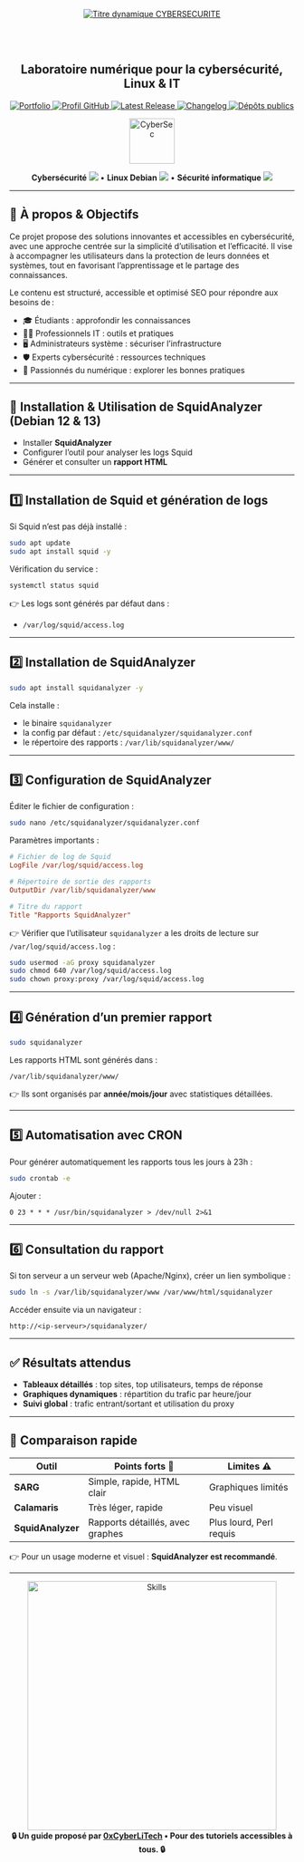 <div align="center">

  <br></br>
  
  <a href="https://github.com/0xCyberLiTech">
  <img src="https://readme-typing-svg.herokuapp.com?font=JetBrains+Mono&size=50&duration=6000&pause=1000000000&color=FF0048&center=true&vCenter=true&width=1100&lines=%3ECYBERSECURITE_" alt="Titre dynamique CYBERSECURITE" />
  </a>
  
  <br></br>

  <h2>Laboratoire numérique pour la cybersécurité, Linux & IT</h2>
  
  <p align="center">
      <a href="https://0xcyberlitech.github.io/">
        <img src="https://img.shields.io/badge/Portfolio-0xCyberLiTech-181717?logo=github&style=flat-square" alt="Portfolio" />
      </a>
      <a href="https://github.com/0xCyberLiTech">
        <img src="https://img.shields.io/badge/Profil-GitHub-181717?logo=github&style=flat-square" alt="Profil GitHub" />
      </a>
      <a href="https://github.com/0xCyberLiTech/Cybersecurite/releases/latest">
        <img src="https://img.shields.io/github/v/release/0xCyberLiTech/Cybersecurite?label=version" alt="Latest Release" />
      </a>
      <a href="https://github.com/0xCyberLiTech/Cybersecurite/blob/main/CHANGELOG.md">
        <img src="https://img.shields.io/badge/📄%20CHANGELOG-Cybersecurite-blue" alt="Changelog" />
      </a>
      <a href="https://github.com/0xCyberLiTech?tab=repositories">
        <img src="https://img.shields.io/badge/Dépôts-publics-blue?style=flat-square" alt="Dépôts publics" />
      </a>
  </p>

</div>

<!-- Optimisation SEO : mots-clés cybersécurité, sécurité informatique, Linux, Debian, administration système, réseau, IT, cryptographie, open source, pare-feu, proxy, reverse proxy, DNS, SSH, Docker, OpenVAS, SIEM, EDR, XDR, SOAR, pentest, forensic, logs, tutoriels, guides, formation, expertise, supervision, ressources techniques, étudiants, professionnels, passionnés, bonnes pratiques, protection des données, analyse de risques, cyberattaque, défense, conformité, audit, gestion de crise, sensibilisation, monitoring, cloud, virtualisation, DevSecOps. -->

<div align="center">
  <img src="https://img.icons8.com/fluency/96/000000/cyber-security.png" alt="CyberSec" width="80"/>
</div>

<div align="center">
  <p>
    <strong>Cybersécurité</strong> <img src="https://img.icons8.com/color/24/000000/lock--v1.png"/> • <strong>Linux Debian</strong> <img src="https://img.icons8.com/color/24/000000/linux.png"/> • <strong>Sécurité informatique</strong> <img src="https://img.icons8.com/color/24/000000/shield-security.png"/>
  </p>
</div>

---

## 🚀 À propos & Objectifs

Ce projet propose des solutions innovantes et accessibles en cybersécurité, avec une approche centrée sur la simplicité d’utilisation et l’efficacité. Il vise à accompagner les utilisateurs dans la protection de leurs données et systèmes, tout en favorisant l’apprentissage et le partage des connaissances.

Le contenu est structuré, accessible et optimisé SEO pour répondre aux besoins de :
- 🎓 Étudiants : approfondir les connaissances
- 👨‍💻 Professionnels IT : outils et pratiques
- 🖥️ Administrateurs système : sécuriser l’infrastructure
- 🛡️ Experts cybersécurité : ressources techniques
- 🚀 Passionnés du numérique : explorer les bonnes pratiques

---

## 📝 Installation & Utilisation de SquidAnalyzer (Debian 12 & 13)

- Installer **SquidAnalyzer**  
- Configurer l’outil pour analyser les logs Squid  
- Générer et consulter un **rapport HTML**  

---

## 1️⃣ Installation de Squid et génération de logs

Si Squid n’est pas déjà installé :  
```bash
sudo apt update
sudo apt install squid -y
```

Vérification du service :  
```bash
systemctl status squid
```

👉 Les logs sont générés par défaut dans :  
- `/var/log/squid/access.log`  

---

## 2️⃣ Installation de SquidAnalyzer

```bash
sudo apt install squidanalyzer -y
```

Cela installe :  
- le binaire `squidanalyzer`  
- la config par défaut : `/etc/squidanalyzer/squidanalyzer.conf`  
- le répertoire des rapports : `/var/lib/squidanalyzer/www/`  

---

## 3️⃣ Configuration de SquidAnalyzer

Éditer le fichier de configuration :  
```bash
sudo nano /etc/squidanalyzer/squidanalyzer.conf
```

Paramètres importants :  
```ini
# Fichier de log de Squid
LogFile /var/log/squid/access.log

# Répertoire de sortie des rapports
OutputDir /var/lib/squidanalyzer/www

# Titre du rapport
Title "Rapports SquidAnalyzer"
```

👉 Vérifier que l’utilisateur `squidanalyzer` a les droits de lecture sur `/var/log/squid/access.log` :  
```bash
sudo usermod -aG proxy squidanalyzer
sudo chmod 640 /var/log/squid/access.log
sudo chown proxy:proxy /var/log/squid/access.log
```

---

## 4️⃣ Génération d’un premier rapport

```bash
sudo squidanalyzer
```

Les rapports HTML sont générés dans :  
```
/var/lib/squidanalyzer/www/
```

👉 Ils sont organisés par **année/mois/jour** avec statistiques détaillées.  

---

## 5️⃣ Automatisation avec CRON

Pour générer automatiquement les rapports tous les jours à 23h :  
```bash
sudo crontab -e
```

Ajouter :  
```
0 23 * * * /usr/bin/squidanalyzer > /dev/null 2>&1
```

---

## 6️⃣ Consultation du rapport

Si ton serveur a un serveur web (Apache/Nginx), créer un lien symbolique :  
```bash
sudo ln -s /var/lib/squidanalyzer/www /var/www/html/squidanalyzer
```

Accéder ensuite via un navigateur :  
```
http://<ip-serveur>/squidanalyzer/
```

---

## ✅ Résultats attendus

- **Tableaux détaillés** : top sites, top utilisateurs, temps de réponse  
- **Graphiques dynamiques** : répartition du trafic par heure/jour  
- **Suivi global** : trafic entrant/sortant et utilisation du proxy  

---

## 🔎 Comparaison rapide

| Outil          | Points forts 🚀 | Limites ⚠️ |
|----------------|-----------------|-------------|
| **SARG**       | Simple, rapide, HTML clair | Graphiques limités |
| **Calamaris**  | Très léger, rapide | Peu visuel |
| **SquidAnalyzer** | Rapports détaillés, avec graphes | Plus lourd, Perl requis |

👉 Pour un usage moderne et visuel : **SquidAnalyzer est recommandé**.

---

<div align="center">
  <a href="https://github.com/0xCyberLiTech" target="_blank" rel="noopener">
    <img src="https://skillicons.dev/icons?i=linux,debian,bash,docker,nginx,git,vim,python,markdown" alt="Skills" width="440">
  </a>
</div>

<div align="center">
  <b>🔒 Un guide proposé par <a href="https://github.com/0xCyberLiTech">0xCyberLiTech</a> • Pour des tutoriels accessibles à tous. 🔒</b>
</div>


